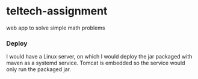 # teltech-assignment
web app to solve simple math problems

### Deploy
I would have a Linux server, on which I would deploy the jar packaged with maven as a systemd service.
Tomcat is embedded so the service would only run the packaged jar.
